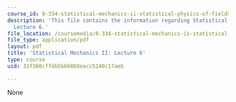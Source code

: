 ```yaml
---
course_id: 8-334-statistical-mechanics-ii-statistical-physics-of-fields-spring-2014
description: 'This file contains the information regarding Statistical Mechanics II:
  Lecture 6.'
file_location: /coursemedia/8-334-statistical-mechanics-ii-statistical-physics-of-fields-spring-2014/31f360cf7db5b66068eacc5240c17aeb_MIT8_334S14_Lec6.pdf
file_type: application/pdf
layout: pdf
title: 'Statistical Mechanics II: Lecture 6'
type: course
uid: 31f360cf7db5b66068eacc5240c17aeb

---
```

None